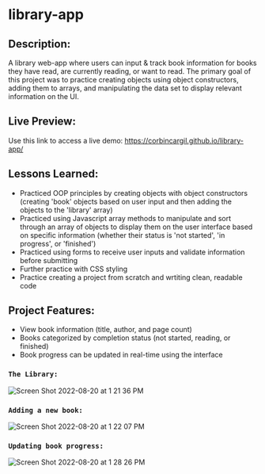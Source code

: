 # library-app

## Description:

A library web-app where users can input & track book information for books they have read, are currently reading, or want to read. The primary goal of this project was to practice creating objects using object constructors, adding them to arrays, and manipulating the data set to display relevant information on the UI. 


## Live Preview:

Use this link to access a live demo:
https://corbincargil.github.io/library-app/

## Lessons Learned: 

* Practiced OOP principles by creating objects with object constructors (creating 'book' objects based on user input and then adding the objects to the 'library' array)
* Practiced using Javascript array methods to manipulate and sort through an array of objects to display them on the user interface based on specific information (whether their status is 'not started', 'in progress', or 'finished')
* Practiced using forms to receive user inputs and validate information before submitting
* Further practice with CSS styling
* Practice creating a project from scratch and wrtiting clean, readable code

## Project Features: 
* View book information (title, author, and page count)
* Books categorized by completion status (not started, reading, or finished)
* Book progress can be updated in real-time using the interface

### `The Library:`
![Screen Shot 2022-08-20 at 1 21 36 PM](https://user-images.githubusercontent.com/100732012/185761201-09771657-74b0-406b-9174-5197f6bd1ac0.png)

### `Adding a new book:`
![Screen Shot 2022-08-20 at 1 22 07 PM](https://user-images.githubusercontent.com/100732012/185761211-a628ccbe-be39-4793-bae4-ed0ad0322e6e.png)

### `Updating book progress:`
![Screen Shot 2022-08-20 at 1 28 26 PM](https://user-images.githubusercontent.com/100732012/185761354-74a73409-7d56-402d-b8ba-abb917a05d0f.png)
